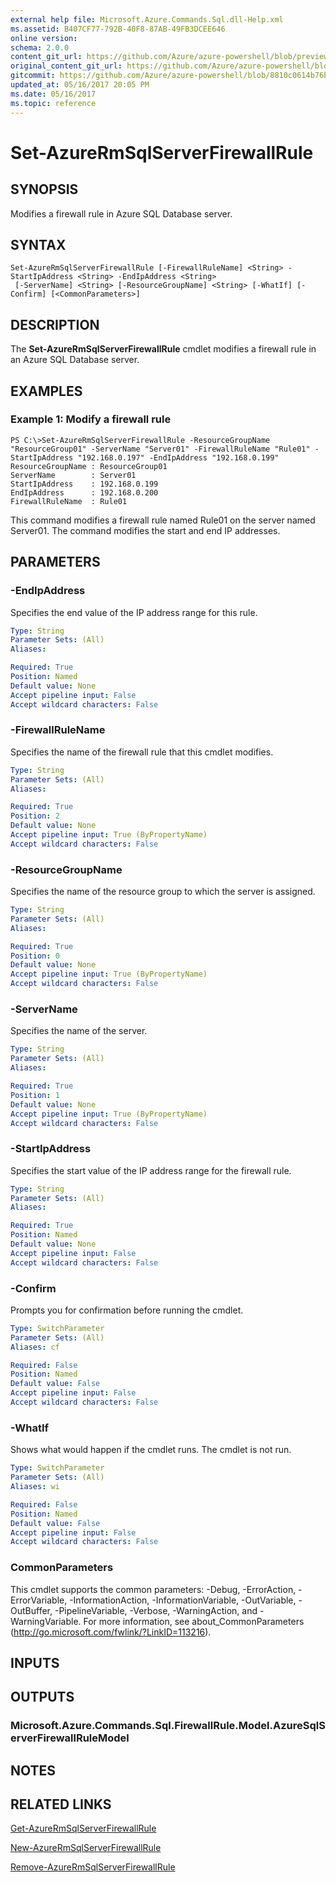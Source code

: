 ```yaml
---
external help file: Microsoft.Azure.Commands.Sql.dll-Help.xml
ms.assetid: B407CF77-792B-40F8-87AB-49FB3DCEE646
online version:
schema: 2.0.0
content_git_url: https://github.com/Azure/azure-powershell/blob/preview/src/ResourceManager/Sql/Commands.Sql/help/Set-AzureRmSqlServerFirewallRule.md
original_content_git_url: https://github.com/Azure/azure-powershell/blob/preview/src/ResourceManager/Sql/Commands.Sql/help/Set-AzureRmSqlServerFirewallRule.md
gitcommit: https://github.com/Azure/azure-powershell/blob/8810c0614b76be8d014616888a4ae7733a452af9
updated_at: 05/16/2017 20:05 PM
ms.date: 05/16/2017
ms.topic: reference
---
```


# Set-AzureRmSqlServerFirewallRule

## SYNOPSIS
Modifies a firewall rule in Azure SQL Database server.

## SYNTAX

```
Set-AzureRmSqlServerFirewallRule [-FirewallRuleName] <String> -StartIpAddress <String> -EndIpAddress <String>
 [-ServerName] <String> [-ResourceGroupName] <String> [-WhatIf] [-Confirm] [<CommonParameters>]
```

## DESCRIPTION
The **Set-AzureRmSqlServerFirewallRule** cmdlet modifies a firewall rule in an Azure SQL Database server.

## EXAMPLES

### Example 1: Modify a firewall rule
```
PS C:\>Set-AzureRmSqlServerFirewallRule -ResourceGroupName "ResourceGroup01" -ServerName "Server01" -FirewallRuleName "Rule01" -StartIpAddress "192.168.0.197" -EndIpAddress "192.168.0.199"
ResourceGroupName : ResourceGroup01
ServerName        : Server01
StartIpAddress    : 192.168.0.199
EndIpAddress      : 192.168.0.200
FirewallRuleName  : Rule01
```

This command modifies a firewall rule named Rule01 on the server named Server01.
The command modifies the start and end IP addresses.

## PARAMETERS

### -EndIpAddress
Specifies the end value of the IP address range for this rule.

```yaml
Type: String
Parameter Sets: (All)
Aliases: 

Required: True
Position: Named
Default value: None
Accept pipeline input: False
Accept wildcard characters: False
```

### -FirewallRuleName
Specifies the name of the firewall rule that this cmdlet modifies.

```yaml
Type: String
Parameter Sets: (All)
Aliases: 

Required: True
Position: 2
Default value: None
Accept pipeline input: True (ByPropertyName)
Accept wildcard characters: False
```

### -ResourceGroupName
Specifies the name of the resource group to which the server is assigned.

```yaml
Type: String
Parameter Sets: (All)
Aliases: 

Required: True
Position: 0
Default value: None
Accept pipeline input: True (ByPropertyName)
Accept wildcard characters: False
```

### -ServerName
Specifies the name of the server.

```yaml
Type: String
Parameter Sets: (All)
Aliases: 

Required: True
Position: 1
Default value: None
Accept pipeline input: True (ByPropertyName)
Accept wildcard characters: False
```

### -StartIpAddress
Specifies the start value of the IP address range for the firewall rule.

```yaml
Type: String
Parameter Sets: (All)
Aliases: 

Required: True
Position: Named
Default value: None
Accept pipeline input: False
Accept wildcard characters: False
```

### -Confirm
Prompts you for confirmation before running the cmdlet.

```yaml
Type: SwitchParameter
Parameter Sets: (All)
Aliases: cf

Required: False
Position: Named
Default value: False
Accept pipeline input: False
Accept wildcard characters: False
```

### -WhatIf
Shows what would happen if the cmdlet runs.
The cmdlet is not run.

```yaml
Type: SwitchParameter
Parameter Sets: (All)
Aliases: wi

Required: False
Position: Named
Default value: False
Accept pipeline input: False
Accept wildcard characters: False
```

### CommonParameters
This cmdlet supports the common parameters: -Debug, -ErrorAction, -ErrorVariable, -InformationAction, -InformationVariable, -OutVariable, -OutBuffer, -PipelineVariable, -Verbose, -WarningAction, and -WarningVariable. For more information, see about_CommonParameters (http://go.microsoft.com/fwlink/?LinkID=113216).

## INPUTS

## OUTPUTS

### Microsoft.Azure.Commands.Sql.FirewallRule.Model.AzureSqlServerFirewallRuleModel

## NOTES

## RELATED LINKS

[Get-AzureRmSqlServerFirewallRule](./Get-AzureRmSqlServerFirewallRule.md)

[New-AzureRmSqlServerFirewallRule](./New-AzureRmSqlServerFirewallRule.md)

[Remove-AzureRmSqlServerFirewallRule](./Remove-AzureRmSqlServerFirewallRule.md)




